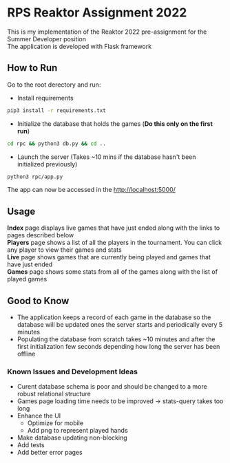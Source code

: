 # RPS Reaktor Assignment 2022

This is my implementation of the Reaktor 2022 pre-assignment for the Summer Developer position  
The application is developed with Flask framework

## How to Run

Go to the root derectory and run:
* Install requirements
```bash
pip3 install -r requirements.txt
```
* Initialize the database that holds the games (**Do this only on the first run**)
```bash
cd rpc && python3 db.py && cd ..
```
* Launch the server (Takes ~10 mins if the database hasn't been initialized previously)
```bash
python3 rpc/app.py
```

The app can now be accessed in the [http://localhost:5000/](http://localhost:5000/)


## Usage

**Index** page displays live games that have just ended along with the links to pages described below  
**Players** page shows a list of all the players in the tournament. You can click any player to view their games and stats  
**Live** page shows games that are currently being played and games that have just ended  
**Games** page shows some stats from all of the games along with the list of played games  

## Good to Know
* The application keeps a record of each game in the database so the database will be updated ones the server starts and periodically every 5 minutes
* Populating the database from scratch takes ~10 minutes and after the first initialization few seconds depending how long the server has been offline

### Known Issues and Development Ideas
* Curent database schema is poor and should be changed to a more robust relational structure
* Games page loading time needs to be improved -> stats-query takes too long
* Enhance the UI
  * Optimize for mobile
  * Add png to represent played hands
* Make database updating non-blocking
* Add tests
* Add better error pages
